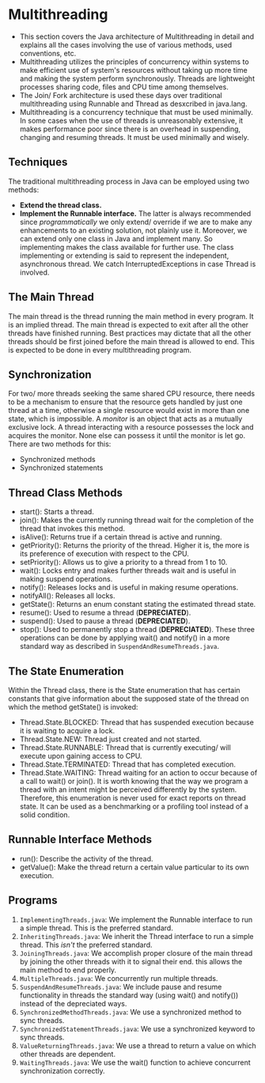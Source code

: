 # Multithreading

- This section covers the Java architecture of Multithreading in detail and explains all the cases involving the use of various methods, used conventions, etc.
- Multithreading utilizes the principles of concurrency within systems to make efficient use of system's resources without taking up more time and making the system perform synchronously. Threads are lightweight processes sharing code, files and CPU time among themselves.
- The Join/ Fork architecture is used these days over traditional multithreading using Runnable and Thread as desxcribed in java.lang.
- Multithreading is a concurrency technique that must be used minimally. In some cases when the use of threads is unreasonably extensive, it makes performance poor since there is an overhead in suspending, changing and resuming threads. It must be used minimally and wisely.


## Techniques

The traditional multithreading process in Java can be employed using two methods:
- **Extend the thread class.**
- **Implement the Runnable interface.**
The latter is always recommended since *programmatically* we only extend/ override if we are to make any enhancements to an existing solution, not plainly use it. Moreover, we can extend only one class in Java and implement many. So implementing makes the class available for further use.
The class implementing or extending is said to represent the independent, asynchronous thread.
We catch InterruptedExceptions in case Thread is involved.


## The Main Thread

The main thread is the thread running the main method in every program. It is an implied thread.
The main thread is expected to exit after all the other threads have finished running.
Best practices may dictate that all the other threads should be first joined before the main thread is allowed to end. This is expected to be done in every multithreading program.


## Synchronization

For two/ more threads seeking the same shared CPU resource, there needs to be a mechanism to ensure that the resource gets handled by just one thread at a time, otherwise a single resource would exist in more than one state, which is impossible. A *monitor* is an object that acts as a mutually exclusive lock. A thread interacting with a resource possesses the lock and acquires the monitor. None else can possess it until the monitor is let go. There are two methods for this:
- Synchronized methods
- Synchronized statements


## Thread Class Methods

- start(): Starts a thread.
- join(): Makes the currently running thread wait for the completion of the thread that invokes this method.
- isAlive(): Returns true if a certain thread is active and running.
- getPriority(): Returns the priority of the thread. Higher it is, the more is its preference of execution with respect to the CPU.
- setPriority(): Allows us to give a priority to a thread from 1 to 10.
- wait(): Locks entry and makes further threads wait and is useful in making suspend operations.
- notify(): Releases locks and is useful in making resume operations.
- notifyAll(): Releases all locks.
- getState(): Returns an enum constant stating the estimated thread state.
- resume(): Used to resume a thread (**DEPRECIATED**).
- suspend(): Used to pause a thread (**DEPRECIATED**).
- stop(): Used to permanently stop a thread (**DEPRECIATED**). These three operations can be done by applying wait() and notify() in a more standard way as described in `SuspendAndResumeThreads.java`.


## The State Enumeration

Within the Thread class, there is the State enumeration that has certain constants that give information about the supposed state of the thread on which the method getState() is invoked:
- Thread.State.BLOCKED: Thread that has suspended execution because it is waiting to acquire a lock.
- Thread.State.NEW: Thread just created and not started.
- Thread.State.RUNNABLE: Thread that is currently executing/ will execute upon gaining access to CPU.
- Thread.State.TERMINATED: Thread that has completed execution.
- Thread.State.WAITING: Thread waiting for an action to occur because of a call to wait() or join().
It is worth knowing that the way we program a thread with an intent might be perceived differently by the system. Therefore, this enumeration is never used for exact reports on thread state. It can be used as a benchmarking or a profiling tool instead of a solid condition.


## Runnable Interface Methods

- run(): Describe the activity of the thread.
- getValue(): Make the thread return a certain value particular to its own execution.


## Programs

1. `ImplementingThreads.java`: We implement the Runnable interface to run a simple thread. This is the preferred standard.
1. `InheritingThreads.java`: We inherit the Thread interface to run a simple thread. This *isn't* the preferred standard.
1. `JoiningThreads.java`: We accomplish proper closure of the main thread by joining the other threads with it to signal their end. this allows the main method to end properly.
1. `MultipleThreads.java`: We concurrently run multiple threads.
1. `SuspendAndResumeThreads.java`: We include pause and resume functionality in threads the standard way (using wait() and notify()) instead of the depreciated ways.
1. `SynchronizedMethodThreads.java`: We use a synchronized method to sync threads.
1. `SynchronizedStatementThreads.java`: We use a synchronized keyword to sync threads.
1. `ValueReturningThreads.java`: We use a thread to return a value on which other threads are dependent.
1. `WaitingThreads.java`: We use the wait() function to achieve concurrent synchronization correctly.